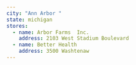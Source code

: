 ```yaml
---
city: "Ann Arbor "
state: michigan
stores:
  - name: Arbor Farms  Inc.
    address: 2103 West Stadium Boulevard
  - name: Better Health
    address: 3500 Washtenaw
---
```

